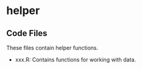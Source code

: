 # helper

## Code Files

These files contain helper functions.

* xxx.R: Contains functions for working with data.

